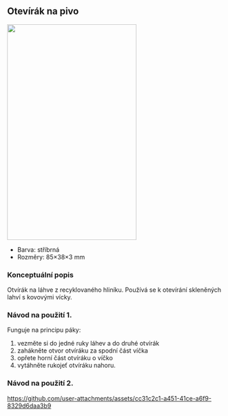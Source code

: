 ## Otevírák na pivo
<img src="https://github.com/user-attachments/assets/3a4a8bbc-28a3-4b7e-aaae-f863208987a4" width="300" height="500">

- Barva: stříbrná
- Rozměry: 85×38×3 mm  

### Konceptuální popis
Otvírák na láhve z recyklovaného hliníku. Používá se k otevírání skleněných lahví s kovovými vícky. 


### Návod na použití 1.
Funguje na principu páky: 
1. vezměte si do jedné ruky láhev a do druhé otvírák
2. zahákněte otvor otvíráku za spodní část víčka
3. opřete horní část otvíráku o víčko
4. vytáhněte rukojeť otvíráku nahoru.

### Návod na použití 2.
https://github.com/user-attachments/assets/cc31c2c1-a451-41ce-a6f9-8329d6daa3b9





